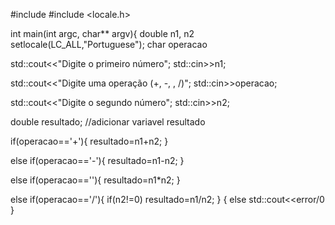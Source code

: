 #include <iostream>
#include <locale.h>

int main(int argc, char** argv){ 
double n1, n2
setlocale(LC_ALL,"Portuguese");
char operacao 

std::cout<<"Digite o primeiro número";
std::cin>>n1;

std::cout<<"Digite uma operação (+, -, , /)";
std::cin>>operacao;

std::cout<<"Digite o segundo número";
std::cin>>n2;

double resultado; //adicionar variavel resultado

if(operacao=='+'){
    resultado=n1+n2;
}

else if(operacao=='-'){
    resultado=n1-n2;
}
 
else if(operacao==''){
    resultado=n1*n2;
}

else if(operacao=='/'){ 
if(n2!=0)
    resultado=n1/n2;
}
{
    else std::cout<<error/0
}
